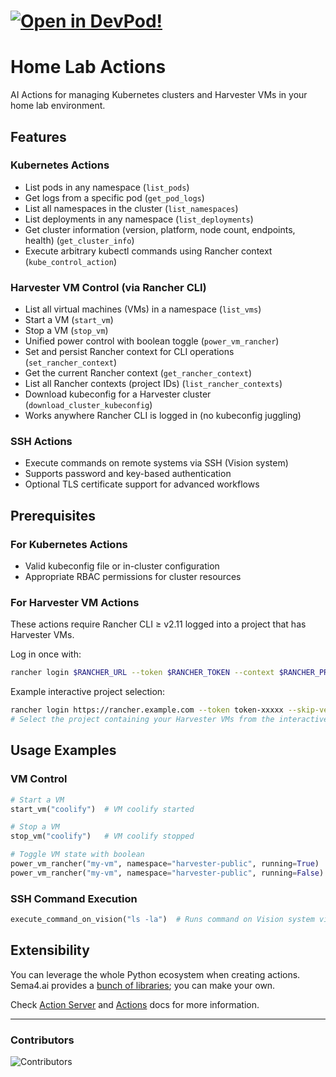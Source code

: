 # [![Open in DevPod!](https://devpod.sh/assets/open-in-devpod.svg)](https://devpod.sh/open#https://github.com/joshyorko/home-lab-actions)
# Home Lab Actions

AI Actions for managing Kubernetes clusters and Harvester VMs in your home lab environment.

## Features

### Kubernetes Actions
- List pods in any namespace (`list_pods`)
- Get logs from a specific pod (`get_pod_logs`)
- List all namespaces in the cluster (`list_namespaces`)
- List deployments in any namespace (`list_deployments`)
- Get cluster information (version, platform, node count, endpoints, health) (`get_cluster_info`)
- Execute arbitrary kubectl commands using Rancher context (`kube_control_action`)

### Harvester VM Control (via Rancher CLI)
- List all virtual machines (VMs) in a namespace (`list_vms`)
- Start a VM (`start_vm`)
- Stop a VM (`stop_vm`)
- Unified power control with boolean toggle (`power_vm_rancher`)
- Set and persist Rancher context for CLI operations (`set_rancher_context`)
- Get the current Rancher context (`get_rancher_context`)
- List all Rancher contexts (project IDs) (`list_rancher_contexts`)
- Download kubeconfig for a Harvester cluster (`download_cluster_kubeconfig`)
- Works anywhere Rancher CLI is logged in (no kubeconfig juggling)

### SSH Actions
- Execute commands on remote systems via SSH (Vision system)
- Supports password and key-based authentication
- Optional TLS certificate support for advanced workflows

## Prerequisites

### For Kubernetes Actions
- Valid kubeconfig file or in-cluster configuration
- Appropriate RBAC permissions for cluster resources

### For Harvester VM Actions
These actions require Rancher CLI ≥ v2.11 logged into a project that has Harvester VMs.

Log in once with:
```bash
rancher login $RANCHER_URL --token $RANCHER_TOKEN --context $RANCHER_PROJECT --skip-verify
```

Example interactive project selection:
```bash
rancher login https://rancher.example.com --token token-xxxxx --skip-verify
# Select the project containing your Harvester VMs from the interactive list
```

## Usage Examples

### VM Control
```python
# Start a VM
start_vm("coolify")  # VM coolify started

# Stop a VM
stop_vm("coolify")   # VM coolify stopped

# Toggle VM state with boolean
power_vm_rancher("my-vm", namespace="harvester-public", running=True)   # Start
power_vm_rancher("my-vm", namespace="harvester-public", running=False)  # Stop
```

### SSH Command Execution
```python
execute_command_on_vision("ls -la")  # Runs command on Vision system via SSH
```

## Extensibility

You can leverage the whole Python ecosystem when creating actions. Sema4.ai provides a [bunch of libraries](https://pypi.org/search/?q=robocorp-); you can make your own.

Check [Action Server](https://github.com/Sema4AI/actions/tree/master/action_server/docs) and [Actions](https://github.com/Sema4AI/actions/tree/master/actions/docs) docs for more information.

---


### Contributors

![Contributors](https://contrib.nn.ci/api?repo=joshyorko/home-lab-actions)